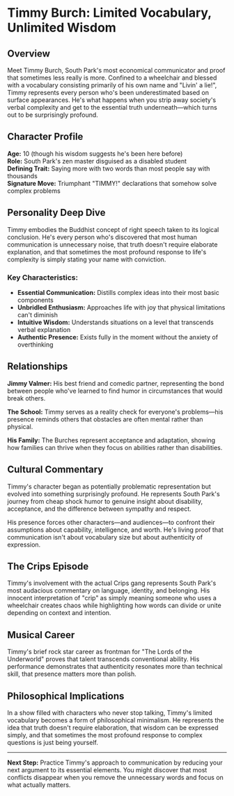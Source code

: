 # Timmy Burch: Limited Vocabulary, Unlimited Wisdom

## Overview

Meet Timmy Burch, South Park's most economical communicator and proof that sometimes less really is more. Confined to a wheelchair and blessed with a vocabulary consisting primarily of his own name and "Livin' a lie!", Timmy represents every person who's been underestimated based on surface appearances. He's what happens when you strip away society's verbal complexity and get to the essential truth underneath—which turns out to be surprisingly profound.

## Character Profile

**Age:** 10 (though his wisdom suggests he's been here before)  
**Role:** South Park's zen master disguised as a disabled student  
**Defining Trait:** Saying more with two words than most people say with thousands  
**Signature Move:** Triumphant "TIMMY!" declarations that somehow solve complex problems

## Personality Deep Dive

Timmy embodies the Buddhist concept of right speech taken to its logical conclusion. He's every person who's discovered that most human communication is unnecessary noise, that truth doesn't require elaborate explanation, and that sometimes the most profound response to life's complexity is simply stating your name with conviction.

### Key Characteristics:
- **Essential Communication:** Distills complex ideas into their most basic components
- **Unbridled Enthusiasm:** Approaches life with joy that physical limitations can't diminish
- **Intuitive Wisdom:** Understands situations on a level that transcends verbal explanation
- **Authentic Presence:** Exists fully in the moment without the anxiety of overthinking

## Relationships

**Jimmy Valmer:** His best friend and comedic partner, representing the bond between people who've learned to find humor in circumstances that would break others.

**The School:** Timmy serves as a reality check for everyone's problems—his presence reminds others that obstacles are often mental rather than physical.

**His Family:** The Burches represent acceptance and adaptation, showing how families can thrive when they focus on abilities rather than disabilities.

## Cultural Commentary

Timmy's character began as potentially problematic representation but evolved into something surprisingly profound. He represents South Park's journey from cheap shock humor to genuine insight about disability, acceptance, and the difference between sympathy and respect.

His presence forces other characters—and audiences—to confront their assumptions about capability, intelligence, and worth. He's living proof that communication isn't about vocabulary size but about authenticity of expression.

## The Crips Episode

Timmy's involvement with the actual Crips gang represents South Park's most audacious commentary on language, identity, and belonging. His innocent interpretation of "crip" as simply meaning someone who uses a wheelchair creates chaos while highlighting how words can divide or unite depending on context and intention.

## Musical Career

Timmy's brief rock star career as frontman for "The Lords of the Underworld" proves that talent transcends conventional ability. His performance demonstrates that authenticity resonates more than technical skill, that presence matters more than polish.

## Philosophical Implications

In a show filled with characters who never stop talking, Timmy's limited vocabulary becomes a form of philosophical minimalism. He represents the idea that truth doesn't require elaboration, that wisdom can be expressed simply, and that sometimes the most profound response to complex questions is just being yourself.

---

**Next Step:** Practice Timmy's approach to communication by reducing your next argument to its essential elements. You might discover that most conflicts disappear when you remove the unnecessary words and focus on what actually matters.